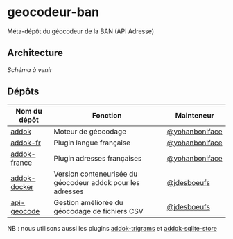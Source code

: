 # geocodeur-ban
Méta-dépôt du géocodeur de la BAN (API Adresse)

## Architecture

*Schéma à venir*

## Dépôts

| Nom du dépôt | Fonction | Mainteneur |
| --- | --- | --- |
| [addok](https://github.com/addok/addok) | Moteur de géocodage | [@yohanboniface](https://github.com/yohanboniface) |
| [addok-fr](https://github.com/addok/addok-fr) | Plugin langue française | [@yohanboniface](https://github.com/yohanboniface) |
| [addok-france](https://github.com/addok/addok-france) | Plugin adresses françaises | [@yohanboniface](https://github.com/yohanboniface) |
| [addok-docker](https://github.com/BaseAdresseNationale/addok-docker) | Version conteneurisée du géocodeur addok pour les adresses | [@jdesboeufs](https://github.com/jdesboeufs) |
| [api-geocode](https://github.com/BaseAdresseNationale/api-geocode) | Gestion améliorée du géocodage de fichiers CSV | [@jdesboeufs](https://github.com/jdesboeufs) |

NB : nous utilisons aussi les plugins [addok-trigrams](https://github.com/addok/addok-trigrams) et [addok-sqlite-store](https://github.com/addok/addok-sqlite-store)
